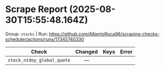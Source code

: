 # Scrape Report (2025-08-30T15:55:48.164Z)

Group: `stocks`  |  Run: https://github.com/AlbertoRoca96/scraping-checks-scheduler/actions/runs/17345740330

| Check | Changed | Keys | Error |
|---|:---:|:--|:--|
| `stock_ntdoy_global_quote` | — |  |  |
